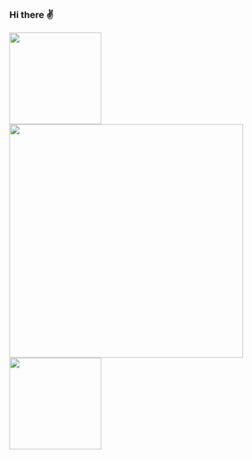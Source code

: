 ### Hi there :v:
<a href="https://github.com/AleexSolis">
  <img align="center" style="height: 165px" src="https://github-readme-stats.vercel.app/api?username=AleexSolis&count_private=true&show_icons=true&theme=react" />
</a>
<a href="https://wakatime.com/@AleexSolis">
  <img align="center" style="width: 420px" src="https://github-readme-stats.vercel.app/api/wakatime?username=AleexSolis&theme=react&layout=compact&v=2" />
</a> 
<a href="https://github.com/AleexSolis">
  <img align="center" style="height: 165px" src="https://github-readme-stats.vercel.app/api/top-langs/?username=AleexSolis&layout=compact&theme=react&langs_count=10" />
</a>
